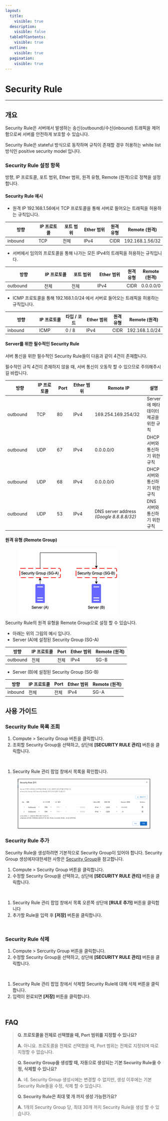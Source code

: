 ```yaml
---
layout:
  title:
    visible: true
  description:
    visible: false
  tableOfContents:
    visible: true
  outline:
    visible: true
  pagination:
    visible: true
---
```


# Security Rule

***

## 개요

Security Rule은 서버에서 발생하는 송신(outbound)/수신(inbound) 트래픽을 제어함으로써 서버를 안전하게 보호할 수 있습니다.

Security Rule은 stateful 방식으로 동작하며 규칙이 존재할 경우 허용하는 white list 방식인 positive security model 입니다.

### Security Rule 설정 항목

방향, IP 프로토콜, 포트 범위, Ether 범위, 원격 유형, Remote (원격)으로 정책을 설정합니다.

#### Security Rule 예시

* 원격 IP 192.168.1.56에서 TCP 프로토콜을 통해 서버로 들어오는 트래픽을 허용하는 규칙입니다.

<table><thead><tr><th width="125">방향</th><th width="108">IP 프로토콜</th><th width="104">포트 범위</th><th width="108">Ether 범위</th><th>원격 유형</th><th>Remote (원격)</th></tr></thead><tbody><tr><td>inbound</td><td>TCP</td><td>전체</td><td>IPv4</td><td>CIDR</td><td>192.168.1.56/32</td></tr></tbody></table>

* 서버에서 임의의 프로토콜을 통해 나가는 모든 IPv4의 트래픽을 허용하는 규칙입니다.

<table><thead><tr><th width="128">방향</th><th width="109">IP 프로토콜</th><th width="102">포트 범위</th><th width="105">Ether 범위</th><th>원격 유형</th><th>Remote (원격)</th></tr></thead><tbody><tr><td>outbound</td><td>전체</td><td>전체</td><td>IPv4</td><td>CIDR</td><td>0.0.0.0/0</td></tr></tbody></table>

* ICMP 프로토콜을 통해 192.168.1.0/24 에서 서버로 들어오는 트래픽을 허용하는 규칙입니다.

<table><thead><tr><th width="129">방향</th><th width="112">IP 프로토콜</th><th width="100">타입 / 코드</th><th width="110">Ether 범위</th><th>원격 유형</th><th>Remote (원격)</th></tr></thead><tbody><tr><td>inbound</td><td>ICMP</td><td>0 / 8</td><td>IPv4</td><td>CIDR</td><td>192.168.1.0/24</td></tr></tbody></table>

#### Server를 위한 필수적인 Security Rule

서버 통신을 위한 필수적인 Security Rule들이 다음과 같이 4건이 존재합니다.

필수적인 규칙 4건이 존재하지 않을 때, 서버 통신이 오동작 할 수 있으므로 주의해주시길 바랍니다.

<table><thead><tr><th width="123">방향</th><th width="107">IP 프로토콜</th><th width="64">Port</th><th width="105">Ether 범위</th><th width="178">Remote IP</th><th>설명</th></tr></thead><tbody><tr><td>outbound</td><td>TCP</td><td>80</td><td>IPv4</td><td>169.254.169.254/32</td><td>Server에 메타 데이터 제공을 위한 규칙</td></tr><tr><td>outbound</td><td>UDP</td><td>67</td><td>IPv4</td><td>0.0.0.0/0</td><td>DHCP 서버와 통신하기 위한 규칙</td></tr><tr><td>outbound</td><td>UDP</td><td>68</td><td>IPv4</td><td>0.0.0.0/0</td><td>DHCP 서버와 통신하기 위한 규칙</td></tr><tr><td>outbound</td><td>UDP</td><td>53</td><td>IPv4</td><td>DNS server address<br><em>(Google 8.8.8.8/32)</em></td><td>DNS 서버와 통신하기 위한 규칙</td></tr></tbody></table>



#### 원격 유형 (Remote Group)

<figure><img src="../../.gitbook/assets/1414.png" alt=""><figcaption></figcaption></figure>

Security Rule의 원격 유형을 Remote Group으로 설정 할 수 있습니다.

* 아래는 위의 그림의 예시 입니다.
* Server (A)에 설정된 Security Group (SG-A)

| 방향       | IP 프로토콜 | Port | Ether 범위 | Remote (원격) |
| -------- | ------- | ---- | -------- | ----------- |
| outbound | 전체      | 전체   | IPv4     | SG-B        |

* Server (B)에 설정된 Security Group (SG-B)

| 방향      | IP 프로토콜 | Port | Ether 범위 | Remote (원격) |
| ------- | ------- | ---- | -------- | ----------- |
| inbound | 전체      | 전체   | IPv4     | SG-A        |



## 사용 가이드

### Security Rule 목록 조회

1. Compute > Security Group 버튼을 클릭합니다.
2. 조회할 Security Group을 선택하고, 상단에 **\[SECURITY RULE 관리]** 버튼을 클릭합니다.

<figure><img src="../../.gitbook/assets/스크린샷 2024-02-05 오후 1.59.35.png" alt=""><figcaption></figcaption></figure>

1. Security Rule 관리 팝업 창에서 목록을 확인합니다.

<figure><img src="../../.gitbook/assets/image (607).png" alt=""><figcaption></figcaption></figure>

### Security Rule 추가

Security Rule을 생성하려면 기본적으로 Security Group이 있어야 합니다. Security Group 생성에자대한세한 사항은 [Security Group](./)을 참고합니다.

1. Compute > Security Group 버튼을 클릭합니다.
2. 수정할 Security Group을 선택하고, 상단에 **\[SECURITY RULE 관리]** 버튼을 클릭합니다.

<figure><img src="../../.gitbook/assets/스크린샷 2024-02-05 오후 1.59.35 (1).png" alt=""><figcaption></figcaption></figure>

1. Security Rule 관리 팝업 창에서 목록 오른쪽 상단에 **\[RULE 추가]** 버튼을 클릭합니다
2. 추가할 Rule을 입력 후 **\[저장]** 버튼을 클릭합니다.

<figure><img src="../../.gitbook/assets/스크린샷 2024-02-05 오후 2.01.09.png" alt=""><figcaption></figcaption></figure>

### Security Rule 삭제

1. Compute > Sercurity Group 버튼을 클릭합니다.
2. 수정할 Security Group을 선택하고, 상단에 **\[SECURITY RULE 관리]** 버튼을 클릭합니다.

<figure><img src="../../.gitbook/assets/스크린샷 2024-02-05 오후 1.59.35 (2).png" alt=""><figcaption></figcaption></figure>

1. Security Rule 관리 팝업 창에서 삭제할 Security Rule에 대해 삭제 버튼을 클릭합니다.
2. 입력이 완료되면 **\[저장]** 버튼을 클릭합니다.

<figure><img src="../../.gitbook/assets/스크린샷 2024-02-05 오후 2.02.16.png" alt=""><figcaption></figcaption></figure>

## FAQ

> **Q. 프로토콜을 전체로 선택했을 때, Port 범위를 지정할 수 있나요?**
>
> **A.** 아니요. 프로토콜을 전체로 선택했을 때, Port 범위는 전체로 지정되며 따로 지정할 수 없습니다.

> **Q. Security Group을 생성할 때, 자동으로 생성되는 기본 Security Rule을 수정, 삭제할 수 있나요?**
>
> **A.** 네. Security Group 생성시에는 변경할 수 없지만, 생성 이후에는 기본 Security Rule들을 수정, 삭제 할 수 있습니다.
>
>
>
> **Q. Security Rule은 최대 몇 개 까지 생성 가능한가요?**
>
> **A.** 1개의 Security Group 당, 최대 30개 까지 Security Rule을 생성 할 수 있습니다.
